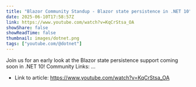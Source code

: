 ```yaml
---
title: "Blazor Community Standup - Blazor state persistence in .NET 10"
date: 2025-06-10T17:58:57Z
link: https://www.youtube.com/watch?v=KqCrStsa_OA
showShare: false
showReadTime: false
thumbnail: images/dotnet.png
tags: ["youtube.com/@dotnet"]
---
```

Join us for an early look at the Blazor state persistence support coming soon in .NET 10! Community Links: ...

- Link to article: https://www.youtube.com/watch?v=KqCrStsa_OA